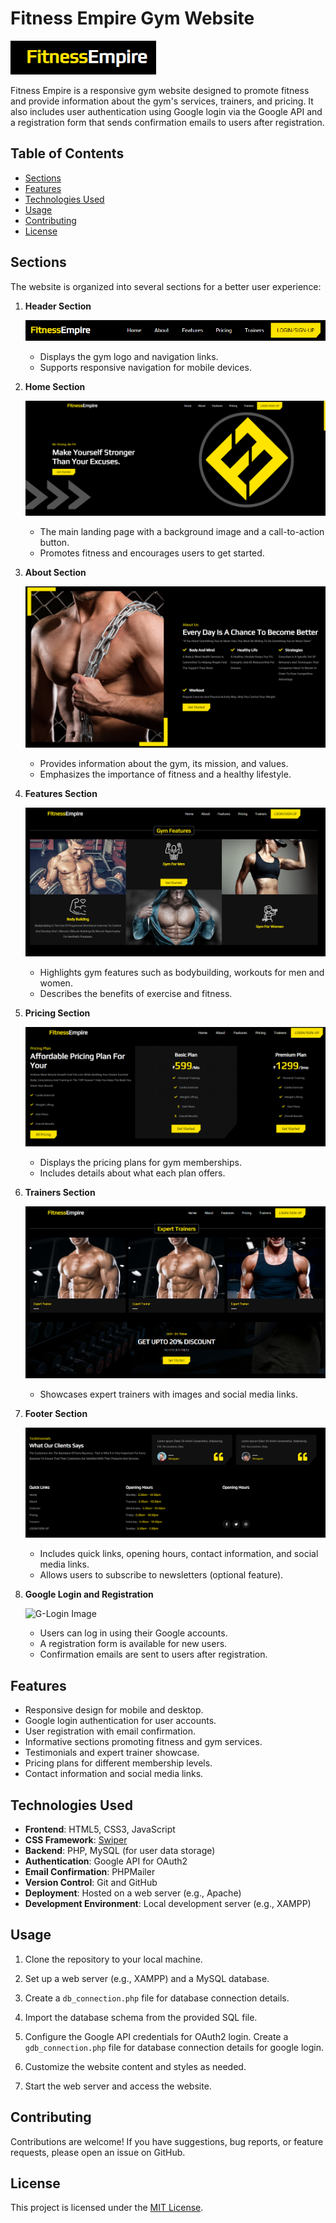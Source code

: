 # Fitness Empire Gym Website

![Fitness Empire Logo](/images/1.png)

Fitness Empire is a responsive gym website designed to promote fitness and provide information about the gym's services, trainers, and pricing. It also includes user authentication using Google login via the Google API and a registration form that sends confirmation emails to users after registration.

## Table of Contents

- [Sections](#sections)
- [Features](#features)
- [Technologies Used](#technologies-used)
- [Usage](#usage)
- [Contributing](#contributing)
- [License](#license)

## Sections

The website is organized into several sections for a better user experience:

1. **Header Section** <br>

   ![Header Image](/images/8.png)
   - Displays the gym logo and navigation links.
   - Supports responsive navigation for mobile devices.

2. **Home Section** <br>

   ![Home Image](/images/2.png)
   - The main landing page with a background image and a call-to-action button.
   - Promotes fitness and encourages users to get started.

3. **About Section** <br>

   ![About Image](/images/3.png)
   - Provides information about the gym, its mission, and values.
   - Emphasizes the importance of fitness and a healthy lifestyle.

4. **Features Section** <br>

   ![Features Image](/images/4.png)
   - Highlights gym features such as bodybuilding, workouts for men and women.
   - Describes the benefits of exercise and fitness.

5. **Pricing Section** <br>

   ![Pricing Image](/images/5.png)
   - Displays the pricing plans for gym memberships.
   - Includes details about what each plan offers.

6. **Trainers Section** <br>

   ![Trainers Image](/images/6.png)
   - Showcases expert trainers with images and social media links.

7. **Footer Section** <br>

   ![Footer Image](/images/7.png)
   - Includes quick links, opening hours, contact information, and social media links.
   - Allows users to subscribe to newsletters (optional feature).

8. **Google Login and Registration** <br>

    ![G-Login Image](/images/9.png) 
    - Users can log in using their Google accounts.
    - A registration form is available for new users.
    - Confirmation emails are sent to users after registration.


## Features

- Responsive design for mobile and desktop.
- Google login authentication for user accounts.
- User registration with email confirmation.
- Informative sections promoting fitness and gym services.
- Testimonials and expert trainer showcase.
- Pricing plans for different membership levels.
- Contact information and social media links.

## Technologies Used

- **Frontend**: HTML5, CSS3, JavaScript
- **CSS Framework**: [Swiper](https://swiperjs.com/)
- **Backend**: PHP, MySQL (for user data storage)
- **Authentication**: Google API for OAuth2
- **Email Confirmation**: PHPMailer
- **Version Control**: Git and GitHub
- **Deployment**: Hosted on a web server (e.g., Apache)
- **Development Environment**: Local development server (e.g., XAMPP)

## Usage

1. Clone the repository to your local machine.

2. Set up a web server (e.g., XAMPP) and a MySQL database.

3. Create a `db_connection.php` file for database connection details.

4. Import the database schema from the provided SQL file.

5. Configure the Google API credentials for OAuth2 login. Create a `gdb_connection.php` file for database connection details for google login.

6. Customize the website content and styles as needed.

7. Start the web server and access the website.

## Contributing

Contributions are welcome! If you have suggestions, bug reports, or feature requests, please open an issue on GitHub.

## License

This project is licensed under the [MIT License](LICENSE).
